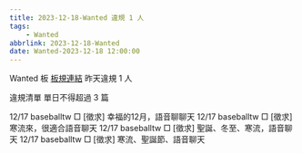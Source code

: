 ```yaml
---
title: 2023-12-18-Wanted 違規 1 人
tags:
    - Wanted
abbrlink: 2023-12-18-Wanted
date: Wanted-2023-12-18 12:00:00
---
```

Wanted 板 [板規連結](https://www.ptt.cc/bbs/Wanted/M.1608829773.A.D3B.html)
昨天違規 1 人
<!-- more -->

違規清單
單日不得超過 3 篇

12/17 baseballtw □ [徵求]  幸福的12月，語音聊聊天
12/17 baseballtw □ [徵求]  寒流來，很適合語音聊天
12/17 baseballtw □ [徵求] 聖誕、冬至、寒流，語音聊天
12/17 baseballtw □ [徵求] 寒流、聖誕節、語音聊天